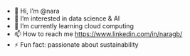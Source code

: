 - 👋 Hi, I’m @nara
- 👀 I’m interested in data science & AI
- 🌱 I’m currently learning cloud computing
- 📫 How to reach me https://www.linkedin.com/in/naragb/
- ⚡ Fun fact: passionate about sustainability

<!---
naragb/naragb is a ✨ special ✨ repository because its `README.md` (this file) appears on your GitHub profile.
You can click the Preview link to take a look at your changes.
--->
